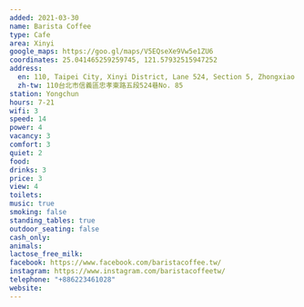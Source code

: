 ```yaml
---
added: 2021-03-30
name: Barista Coffee
type: Cafe
area: Xinyi
google_maps: https://goo.gl/maps/V5EQseXe9Vw5e1ZU6
coordinates: 25.041465259259745, 121.57932515947252
address:
  en: 110, Taipei City, Xinyi District, Lane 524, Section 5, Zhongxiao East Road, No. 85
  zh-tw: 110台北市信義區忠孝東路五段524巷No. 85
station: Yongchun
hours: 7-21
wifi: 3
speed: 14
power: 4
vacancy: 3
comfort: 3
quiet: 2
food: 
drinks: 3
price: 3
view: 4
toilets: 
music: true
smoking: false
standing_tables: true
outdoor_seating: false
cash_only: 
animals: 
lactose_free_milk: 
facebook: https://www.facebook.com/baristacoffee.tw/
instagram: https://www.instagram.com/baristacoffeetw/
telephone: "+886223461028"
website: 
---
```

